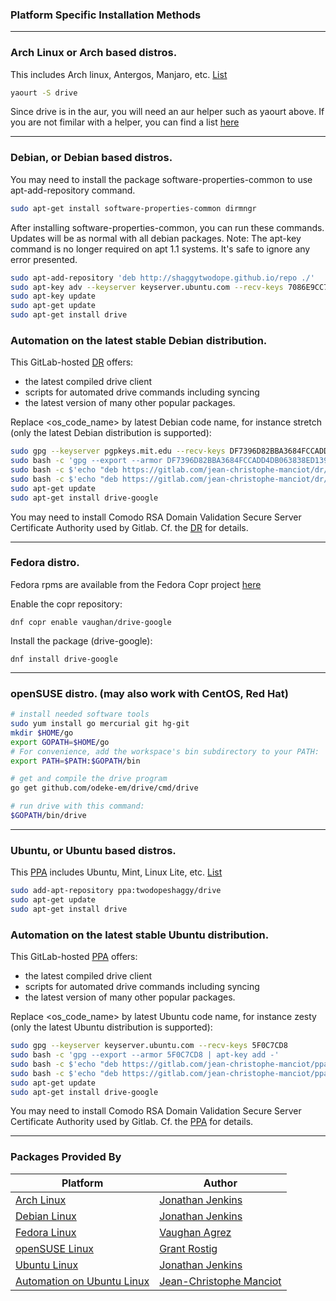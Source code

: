 ### Platform Specific Installation Methods

---
### Arch Linux or Arch based distros.
This includes Arch linux, Antergos, Manjaro, etc. [List](https://wiki.archlinux.org/index.php/Arch_based_distributions_(active))

```sh
yaourt -S drive
```
Since drive is in the aur, you will need an aur helper such as yaourt above. If you are not fimilar with
a helper, you can find a list [here](https://wiki.archlinux.org/index.php/AUR_helpers#AUR_search.2Fbuild_helpers)

---
### Debian, or Debian based distros.
You may need to install the package software-properties-common to use apt-add-repository command.

```sh
sudo apt-get install software-properties-common dirmngr
```

After installing software-properties-common, you can run these commands. Updates will be as normal with all debian packages.
Note: The apt-key command is no longer required on apt 1.1 systems. It's safe to ignore any error presented.

```sh
sudo apt-add-repository 'deb http://shaggytwodope.github.io/repo ./'
sudo apt-key adv --keyserver keyserver.ubuntu.com --recv-keys 7086E9CC7EC3233B
sudo apt-key update
sudo apt-get update
sudo apt-get install drive
```

### Automation on the latest stable Debian distribution. 
This GitLab-hosted [DR](https://gitlab.com/jean-christophe-manciot/dr) offers:
- the latest compiled drive client
- scripts for automated drive commands including syncing
- the latest version of many other popular packages.

Replace <os_code_name> by latest Debian code name, for instance stretch (only the latest Debian distribution is supported):
```sh
sudo gpg --keyserver pgpkeys.mit.edu --recv-keys DF7396D82BBA3684FCCADD4DB063838ED13997FD
sudo bash -c 'gpg --export --armor DF7396D82BBA3684FCCADD4DB063838ED13997FD | apt-key add -'
sudo bash -c $'echo "deb https://gitlab.com/jean-christophe-manciot/dr/raw/master/Debian <os_code_name> stable #JC Manciot\'s DR" > /etc/apt/sources.list.d/jean-christophe-manciot.list'
sudo bash -c $'echo "deb https://gitlab.com/jean-christophe-manciot/dr/raw/master/Debian <os_code_name> unstable #JC Manciot\'s DR" > /etc/apt/sources.list.d/jean-christophe-manciot.list'
sudo apt-get update
sudo apt-get install drive-google
```

You may need to install Comodo RSA Domain Validation Secure Server Certificate Authority used by Gitlab. Cf. the [DR](https://gitlab.com/jean-christophe-manciot/dr) for details.

---
### Fedora distro.
Fedora rpms are available from the Fedora Copr project [here](https://copr.fedorainfracloud.org/coprs/vaughan/drive-google/)

Enable the copr repository:

```
dnf copr enable vaughan/drive-google
```

Install the package (drive-google):

```
dnf install drive-google
```

---
### openSUSE distro. (may also work with CentOS, Red Hat)
```sh
# install needed software tools
sudo yum install go mercurial git hg-git
mkdir $HOME/go
export GOPATH=$HOME/go
# For convenience, add the workspace's bin subdirectory to your PATH:
export PATH=$PATH:$GOPATH/bin

# get and compile the drive program
go get github.com/odeke-em/drive/cmd/drive

# run drive with this command:
$GOPATH/bin/drive
```

---
### Ubuntu, or Ubuntu based distros. 
This [PPA](https://launchpad.net/~twodopeshaggy/+archive/ubuntu/drive) includes Ubuntu, Mint, Linux Lite, etc. [List](http://distrowatch.com/search.php?basedon=Ubuntu)

```sh
sudo add-apt-repository ppa:twodopeshaggy/drive
sudo apt-get update
sudo apt-get install drive
```

### Automation on the latest stable Ubuntu distribution. 
This GitLab-hosted [PPA](https://gitlab.com/jean-christophe-manciot/ppa) offers:
- the latest compiled drive client
- scripts for automated drive commands including syncing
- the latest version of many other popular packages.

Replace <os_code_name> by latest Ubuntu code name, for instance zesty (only the latest Ubuntu distribution is supported):
```sh
sudo gpg --keyserver keyserver.ubuntu.com --recv-keys 5F0C7CD8
sudo bash -c 'gpg --export --armor 5F0C7CD8 | apt-key add -'
sudo bash -c $'echo "deb https://gitlab.com/jean-christophe-manciot/ppa/raw/master/Ubuntu <os_code_name> stable #JC Manciot\'s Stable PPA" >> /etc/apt/sources.list.d/jean-christophe-manciot.list'
sudo bash -c $'echo "deb https://gitlab.com/jean-christophe-manciot/ppa/raw/master/Ubuntu <os_code_name> unstable #JC Manciot\'s Unstable PPA" >> /etc/apt/sources.list.d/jean-christophe-manciot.list'
sudo apt-get update
sudo apt-get install drive-google
```

You may need to install Comodo RSA Domain Validation Secure Server Certificate Authority used by Gitlab. Cf. the [PPA](https://gitlab.com/jean-christophe-manciot/ppa) for details.

---
### Packages Provided By

Platform | Author |
---------| -------|
[Arch Linux](https://aur.archlinux.org/packages/drive) | [Jonathan Jenkins](https://github.com/shaggytwodope)
[Debian Linux](http://shaggytwodope.github.io/repo) | [Jonathan Jenkins](https://github.com/shaggytwodope)
[Fedora Linux](https://copr.fedorainfracloud.org/coprs/vaughan/drive-google/) | [Vaughan Agrez](https://github.com/agrez)
[openSUSE Linux]() | [Grant Rostig](https://github.com/grantrostig)
[Ubuntu Linux](https://launchpad.net/~twodopeshaggy/+archive/ubuntu/drive) | [Jonathan Jenkins](https://github.com/shaggytwodope)
[Automation on Ubuntu Linux](https://gitlab.com/jean-christophe-manciot/ppa) | [Jean-Christophe Manciot](https://gitlab.com/jean-christophe-manciot)

